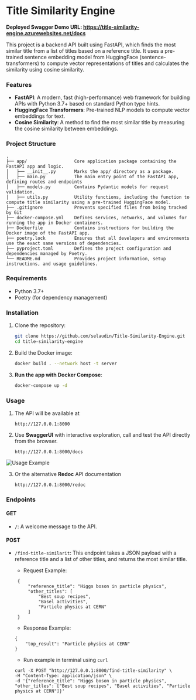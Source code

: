 # Title Similarity Engine

**Deployed Swagger Demo URL: https://title-similarity-engine.azurewebsites.net/docs**

This project is a backend API built using FastAPI, which finds the most similar title from a list of titles based on a
reference title. It uses a pre-trained sentence embedding model from HuggingFace (sentence-transformers) to compute
vector representations of titles and calculates the similarity using cosine similarity.

### Features

- **FastAPI**: A modern, fast (high-performance) web framework for building APIs with Python 3.7+ based on standard
  Python type hints.
- **HuggingFace Transformers**: Pre-trained NLP models to compute vector embeddings for text.
- **Cosine Similarity**: A method to find the most similar title by measuring the cosine similarity between embeddings.

### Project Structure

```
.
├── app/                  Core application package containing the FastAPI app and logic.
│   ├── __init__.py       Marks the app/ directory as a package.
│   ├── main.py           The main entry point of the FastAPI app, defining routes and endpoints
│   ├── models.py         Contains Pydantic models for request validation.
│   ├── utils.py          Utility functions, including the function to compute title similarity using a pre-trained HuggingFace model.
├── .gitignore            Prevents specified files from being tracked by Git
├── docker-compose.yml    Defines services, networks, and volumes for running the app in Docker containers.
├── Dockerfile            Contains instructions for building the Docker image of the FastAPI app.
├── poetry.lock           Ensures that all developers and environments use the exact same versions of dependencies.
├── pyproject.toml        Defines the project configuration and dependencies managed by Poetry.
└── README.md             Provides project information, setup instructions, and usage guidelines.
```

### Requirements

- Python 3.7+
- Poetry (for dependency management)

### Installation

1. Clone the repository:
    ```bash
    git clone https://github.com/selaudin/Title-Similarity-Engine.git
    cd title-similarity-engine
    ```
   
2. Build the Docker image:
    ```bash
   docker build . --network host -t server
   ```

3. **Run the app with Docker Compose**:
    ```bash
    docker-compose up -d
    ```

### Usage

1. The API will be available at
    ```
    http://127.0.0.1:8000
    ```

2. Use **SwaggerUI** with interactive exploration, call and test the API directly from the browser.
    ```
    http://127.0.0.1:8000/docs
    ```

![Usage Example](https://github.com/selaudin/Title-Similarity-Engine/blob/main/media/usage2.gif)

3. Or the alternative **Redoc** API documentation
    ```
    http://127.0.0.1:8000/redoc
    ```

### Endpoints

#### GET

- ```/```: A welcome message to the API.

#### POST

- ```/find-title-similarit```: This endpoint takes a JSON payload with a reference title and a list of other titles, and
  returns the most similar title.
    - Request Example:
  ```
   {
       "reference_title": "Higgs boson in particle physics",
       "other_titles": [
           "Best soup recipes",
           "Basel activities",
           "Particle physics at CERN"
       ]
   }
   ```
    - Response Example:
  ```
  {
      "top_result": "Particle physics at CERN"
  }
  ```

    - Run example in terminal using ```curl```
  ```
  curl -X POST "http://127.0.0.1:8000/find-title-similarity" \
  -H "Content-Type: application/json" \
  -d '{"reference_title": "Higgs boson in particle physics", "other_titles": ["Best soup recipes", "Basel activities", "Particle physics at CERN"]}'
  ```
  
